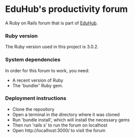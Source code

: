 # EduHub's productivity forum

A Ruby on Rails forum that is part of [EduHub](https://github.com/vladcranga/ulhacks-hackaton).

### Ruby version

The Ruby version used in this project is 3.0.2.

### System dependencies

In order for this forum to work, you need:

- A recent version of Ruby
- The 'bundler' Ruby gem.

### Deployment instructions

- Clone the repository
- Open a terminal in the directory where it was cloned
- Run 'bundle install', which will install the necessary gems
- Then run 'rails s' to run the forum on localhost
- Open http://localhost:3000/ to visit the forum
